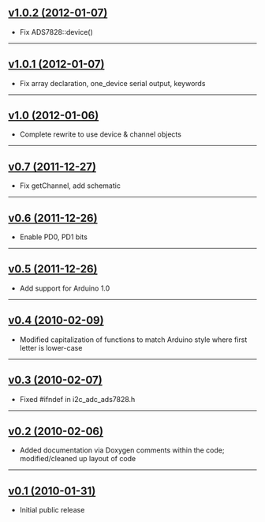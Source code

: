 ## [v1.0.2 (2012-01-07)](/4-20ma/i2c_adc_ads7828/tree/v1.0.2)
- Fix ADS7828::device()

---
## [v1.0.1 (2012-01-07)](/4-20ma/i2c_adc_ads7828/tree/v1.0.1)
- Fix array declaration, one_device serial output, keywords

---
## [v1.0 (2012-01-06)](/4-20ma/i2c_adc_ads7828/tree/v1.0)
- Complete rewrite to use device & channel objects

---
## [v0.7 (2011-12-27)](/4-20ma/i2c_adc_ads7828/tree/v0.7)
- Fix getChannel, add schematic

---
## [v0.6 (2011-12-26)](/4-20ma/i2c_adc_ads7828/tree/v0.6)
- Enable PD0, PD1 bits

---
## [v0.5 (2011-12-26)](/4-20ma/i2c_adc_ads7828/tree/v0.5)
- Add support for Arduino 1.0

---
## [v0.4 (2010-02-09)](/4-20ma/i2c_adc_ads7828/tree/v0.4)
- Modified capitalization of functions to match Arduino style where first letter is lower-case

---
## [v0.3 (2010-02-07)](/4-20ma/i2c_adc_ads7828/tree/v0.3)
- Fixed #ifndef in i2c_adc_ads7828.h

---
## [v0.2 (2010-02-06)](/4-20ma/i2c_adc_ads7828/tree/v0.2)
- Added documentation via Doxygen comments within the code; modified/cleaned up layout of code

---
## [v0.1 (2010-01-31)](/4-20ma/i2c_adc_ads7828/tree/v0.1)
- Initial public release
